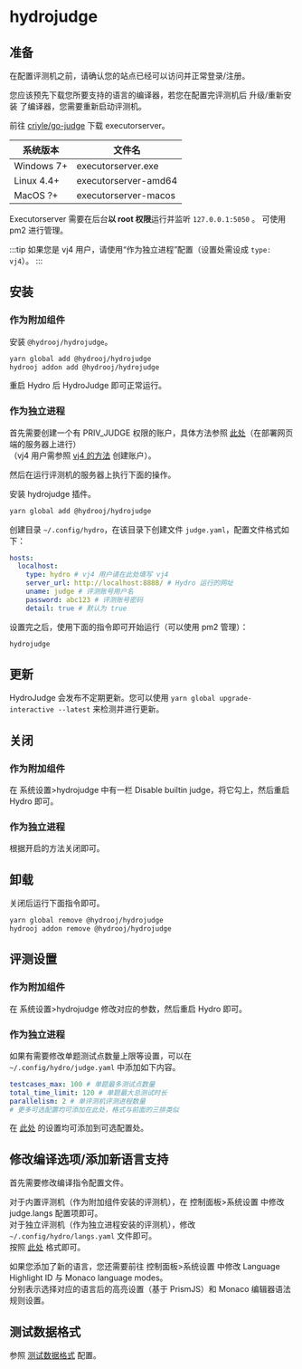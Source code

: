 # hydrojudge

## 准备

在配置评测机之前，请确认您的站点已经可以访问并正常登录/注册。

您应该预先下载您所要支持的语言的编译器，若您在配置完评测机后 升级/重新安装 了编译器，您需要重新启动评测机。

前往 [criyle/go-judge](https://github.com/criyle/go-judge/releases) 下载 executorserver。

| 系统版本   | 文件名               |
| ---------- | -------------------- |
| Windows 7+ | executorserver.exe   |
| Linux 4.4+ | executorserver-amd64 |
| MacOS ?+   | executorserver-macos |

Executorserver 需要在后台**以 root 权限**运行并监听 `127.0.0.1:5050` 。
可使用 pm2 进行管理。

:::tip
如果您是 vj4 用户，请使用“作为独立进程”配置（设置处需设成 `type: vj4`）。
:::

## 安装

### 作为附加组件

安装 `@hydrooj/hydrojudge`。

```sh
yarn global add @hydrooj/hydrojudge
hydrooj addon add @hydrooj/hydrojudge
```

重启 Hydro 后 HydroJudge 即可正常运行。

### 作为独立进程

首先需要创建一个有 PRIV_JUDGE 权限的账户，具体方法参照 [此处](/install/cli/#创建评测账号)（在部署网页端的服务器上进行）  
（vj4 用户需参照 [vj4 的方法](https://github.com/vijos/vj4#judging) 创建账户）。

然后在运行评测机的服务器上执行下面的操作。

安装 hydrojudge 插件。

```sh
yarn global add @hydrooj/hydrojudge
```

创建目录 `~/.config/hydro`，在该目录下创建文件 `judge.yaml`，配置文件格式如下：

```yaml
hosts:
  localhost:
    type: hydro # vj4 用户请在此处填写 vj4
    server_url: http://localhost:8888/ # Hydro 运行的网址
    uname: judge # 评测账号用户名
    password: abc123 # 评测账号密码
    detail: true # 默认为 true
```

设置完之后，使用下面的指令即可开始运行（可以使用 pm2 管理）：

```sh
hydrojudge
```

## 更新

HydroJudge 会发布不定期更新。您可以使用 `yarn global upgrade-interactive --latest` 来检测并进行更新。

## 关闭

### 作为附加组件

在 系统设置>hydrojudge 中有一栏 Disable builtin judge，将它勾上，然后重启 Hydro 即可。

### 作为独立进程

根据开启的方法关闭即可。

## 卸载

关闭后运行下面指令即可。

```sh
yarn global remove @hydrooj/hydrojudge
hydrooj addon remove @hydrooj/hydrojudge
```

## 评测设置

### 作为附加组件

在 系统设置>hydrojudge 修改对应的参数，然后重启 Hydro 即可。

### 作为独立进程

如果有需要修改单题测试点数量上限等设置，可以在 `~/.config/hydro/judge.yaml` 中添加如下内容。

```yaml
testcases_max: 100 # 单题最多测试点数量
total_time_limit: 120 # 单题最大总测试时长
parallelism: 2 # 单评测机评测进程数量
# 更多可选配置均可添加在此处，格式与前面的三排类似
```

在 [此处](https://github.com/hydro-dev/Hydro/blob/9c0afa38e3e6fa886ab9e9237847893fa6714392/packages/hydrojudge/src/config.ts#L12) 的设置均可添加到可选配置处。

## 修改编译选项/添加新语言支持

首先需要修改编译指令配置文件。

对于内置评测机（作为附加组件安装的评测机），在 控制面板>系统设置 中修改 judge.langs 配置项即可。  
对于独立评测机（作为独立进程安装的评测机），修改 `~/.config/hydro/langs.yaml` 文件即可。  
按照 [此处](https://github.com/hydro-dev/Hydro/blob/d33401c4e99ad3f125500a77637e9f486cb24c0b/packages/hydrojudge/setting.yaml#L41) 格式即可。

如果您添加了新的语言，您还需要前往 控制面板>系统设置 中修改 Language Highlight ID 与 Monaco language modes。  
分别表示选择对应的语言后的高亮设置（基于 PrismJS）和 Monaco 编辑器语法规则设置。

## 测试数据格式

参照 [测试数据格式](/docs/problem/#测试数据格式) 配置。
